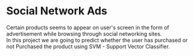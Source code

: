# Social Network Ads
Certain products seems to appear on user's screen in the form of advertisement while browsing through social networking sites.<br>
In this project we are going to predict whether the user has purchased or not Purchased the product using SVM - Support Vector Classifier.
